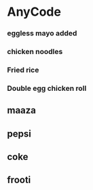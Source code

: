 # AnyCode
### eggless mayo added
### chicken noodles
### Fried rice
### Double egg chicken roll
## maaza
## pepsi
## coke
## frooti
